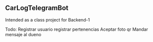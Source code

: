 ## CarLogTelegramBot

Intended as a class project for Backend-1

Todo:
Registrar usuario
registrar pertenencias
Aceptar foto qr
Mandar mensaje al dueno
